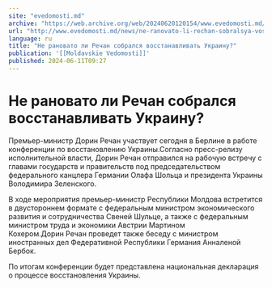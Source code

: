```yaml
---
site: "evedomosti.md"
archive: "https://web.archive.org/web/20240620120154/www.evedomosti.md/news/ne-ranovato-li-rechan-sobralsya-vosstanavlivat-ukrainu"
url: "http://www.evedomosti.md/news/ne-ranovato-li-rechan-sobralsya-vosstanavlivat-ukrainu"
language: ru
title: "Не рановато ли Речан собрался восстанавливать Украину?"
publication: '[[Moldavskie Vedomosti]]'
published: 2024-06-11T09:27
---
```


# Не рановато ли Речан собрался восстанавливать Украину?

Премьер-министр Дорин Речан участвует сегодня в Берлине в работе конференции по восстановлению Украины.Согласно пресс-релизу исполнительной власти, Дорин Речан отправился на рабочую встречу с главами государств и правительств под председательством федерального канцлера Германии Олафа Шольца и президента Украины Володимира Зеленского.

В ходе мероприятия премьер-министр Республики Молдова встретится в двустороннем формате с федеральным министром экономического развития и сотрудничества Свеней Шульце, а также с федеральным министром труда и экономики Австрии Мартином Кохером.Дорин Речан проведет также беседу с министром иностранных дел Федеративной Республики Германия Анналеной Бербок.

По итогам конференции будет представлена национальная декларация о процессе восстановления Украины.